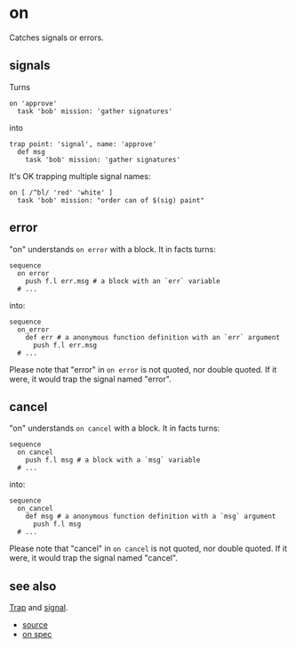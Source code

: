 
# on

Catches signals or errors.

## signals

Turns
```
on 'approve'
  task 'bob' mission: 'gather signatures'
```
into
```
trap point: 'signal', name: 'approve'
  def msg
    task 'bob' mission: 'gather signatures'
```

It's OK trapping multiple signal names:
```
on [ /^bl/ 'red' 'white' ]
  task 'bob' mission: "order can of $(sig) paint"
```

## error

"on" understands `on error` with a block. It in facts turns:
```
sequence
  on error
    push f.l err.msg # a block with an `err` variable
  # ...
```
into:
```
sequence
  on_error
    def err # a anonymous function definition with an `err` argument
      push f.l err.msg
  # ...
```

Please note that "error" in `on error` is not quoted, nor double quoted.
If it were, it would trap the signal named "error".


## cancel

"on" understands `on cancel` with a block. It in facts turns:
```
sequence
  on cancel
    push f.l msg # a block with a `msg` variable
  # ...
```
into:
```
sequence
  on_cancel
    def msg # a anonymous function definition with a `msg` argument
      push f.l msg
  # ...
```

Please note that "cancel" in `on cancel` is not quoted, nor double quoted.
If it were, it would trap the signal named "cancel".


## see also

[Trap](trap.md) and [signal](signal.md).


* [source](https://github.com/floraison/flor/tree/master/lib/flor/pcore/on.rb)
* [on spec](https://github.com/floraison/flor/tree/master/spec/pcore/on_spec.rb)

